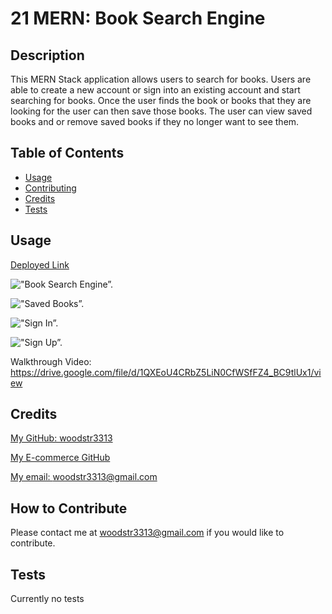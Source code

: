 # 21 MERN: Book Search Engine


## Description
  This MERN Stack application allows users to search for books. Users are able to create a new account or sign into an existing account and start searching for books. Once the user finds the book or books that they are looking for the user can then save those books. The user can view saved books and or remove saved books if they no longer want to see them. 

## Table of Contents 

- [Usage](#usage)
- [Contributing](#repo)
- [Credits](#credits)
- [Tests](#test)


## Usage
  [Deployed Link](https://book-search-engine-gatech.herokuapp.com/)

  !["Book Search Engine”.](/Assets/BookSearchEngine.png)

  !["Saved Books”.](/Assets/SavedBooks.png)

  !["Sign In”.](/Assets/SignIn.png)

  !["Sign Up”.](/Assets/SignUp.png)

  Walkthrough Video: https://drive.google.com/file/d/1QXEoU4CRbZ5LiN0CfWSfFZ4_BC9tlUx1/view
  

## Credits

[My GitHub: woodstr3313](https://github.com/woodstr3313)

[My E-commerce GitHub](https://github.com/woodstr3313/Book-Search-Engine)

[My email: woodstr3313@gmail.com](email:woodstr3313@gmail.com)

## How to Contribute
  Please contact me at woodstr3313@gmail.com if you would like to contribute.

## Tests
  Currently no tests

